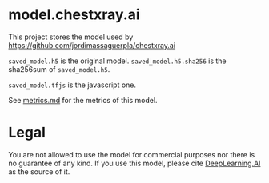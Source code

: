 # model.chestxray.ai

This project stores the model used by https://github.com/jordimassaguerpla/chestxray.ai

`saved_model.h5` is the original model.
`saved_model.h5.sha256` is the sha256sum of `saved_model.h5`.

`saved_model.tfjs` is the javascript one.

See [metrics.md](metrics.md) for the metrics of this model.

# Legal

You are not allowed to use the model for commercial purposes nor there is no guarantee of any kind. If you use this model, please cite [DeepLearning.AI](https://deeplearning.ai) as the source of it.


